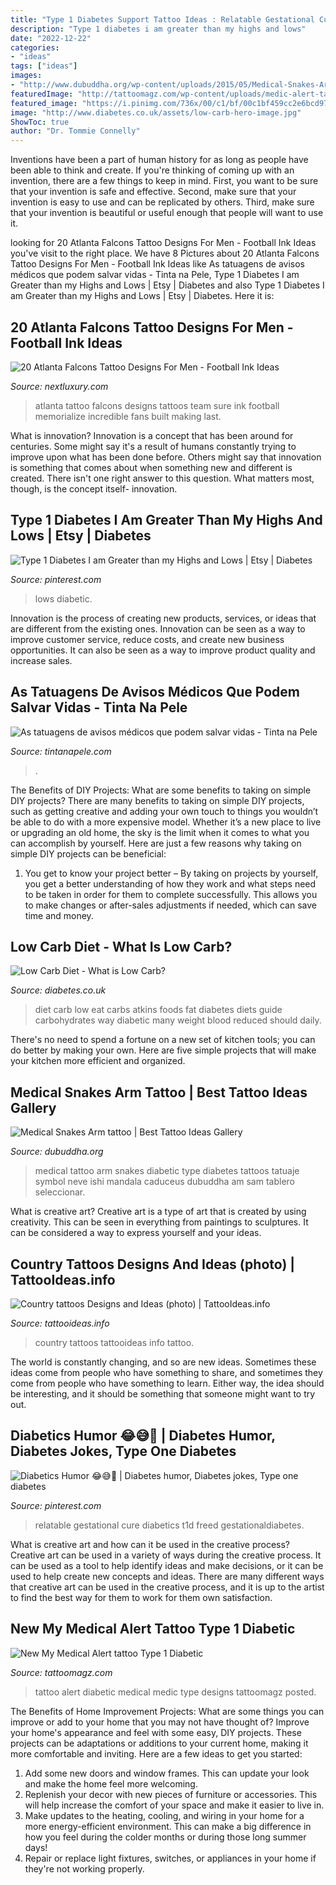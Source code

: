 ```yaml
---
title: "Type 1 Diabetes Support Tattoo Ideas : Relatable Gestational Cure Diabetics T1d Freed Gestationaldiabetes"
description: "Type 1 diabetes i am greater than my highs and lows"
date: "2022-12-22"
categories:
- "ideas"
tags: ["ideas"]
images:
- "http://www.dubuddha.org/wp-content/uploads/2015/05/Medical-Snakes-Arm-tattoo-by-Ishi-Neve.jpg"
featuredImage: "http://tattoomagz.com/wp-content/uploads/medic-alert-tattoo-new-tattoo-misc-community-typeonenation-45394.jpg"
featured_image: "https://i.pinimg.com/736x/00/c1/bf/00c1bf459cc2e6bcd97cf68ae1474cac.jpg"
image: "http://www.diabetes.co.uk/assets/low-carb-hero-image.jpg"
ShowToc: true
author: "Dr. Tommie Connelly"
---
```



Inventions have been a part of human history for as long as people have been able to think and create. If you're thinking of coming up with an invention, there are a few things to keep in mind. First, you want to be sure that your invention is safe and effective. Second, make sure that your invention is easy to use and can be replicated by others. Third, make sure that your invention is beautiful or useful enough that people will want to use it.

	

		
looking for 20 Atlanta Falcons Tattoo Designs For Men - Football Ink Ideas you've visit to the right place. We have 8 Pictures about 20 Atlanta Falcons Tattoo Designs For Men - Football Ink Ideas like As tatuagens de avisos médicos que podem salvar vidas - Tinta na Pele, Type 1 Diabetes I am Greater than my Highs and Lows | Etsy | Diabetes and also Type 1 Diabetes I am Greater than my Highs and Lows | Etsy | Diabetes. Here it is:
		
    
## 20 Atlanta Falcons Tattoo Designs For Men - Football Ink Ideas

<img loading=lazy src="http://nextluxury.com/wp-content/uploads/forearm-atlanta-falcons-tattoo-designs-for-guys.jpg" onerror="this.onerror=null;this.src='https://tse4.mm.bing.net/th?id=OIP.3XoLWMlthufvD0kVN6KMjAHaHa&amp;pid=15.1';" alt="20 Atlanta Falcons Tattoo Designs For Men - Football Ink Ideas">

_Source: nextluxury.com_

>atlanta tattoo falcons designs tattoos team sure ink football memorialize incredible fans built making last. 

	

What is innovation?
Innovation is a concept that has been around for centuries. Some might say it's a result of humans constantly trying to improve upon what has been done before. Others might say that innovation is something that comes about when something new and different is created. There isn't one right answer to this question. What matters most, though, is the concept itself- innovation.

    
## Type 1 Diabetes I Am Greater Than My Highs And Lows | Etsy | Diabetes

<img loading=lazy src="https://i.pinimg.com/736x/00/c1/bf/00c1bf459cc2e6bcd97cf68ae1474cac.jpg" onerror="this.onerror=null;this.src='https://tse3.mm.bing.net/th?id=OIP.vjozKo_mqW84Zs5Z2X8XqAHaKL&amp;pid=15.1';" alt="Type 1 Diabetes I am Greater than my Highs and Lows | Etsy | Diabetes">

_Source: pinterest.com_

>lows diabetic. 

	

Innovation is the process of creating new products, services, or ideas that are different from the existing ones. Innovation can be seen as a way to improve customer service, reduce costs, and create new business opportunities. It can also be seen as a way to improve product quality and increase sales.

    
## As Tatuagens De Avisos Médicos Que Podem Salvar Vidas - Tinta Na Pele

<img loading=lazy src="http://tintanapele.com/wp-content/uploads/2016/12/c3cc90fb0614503ec0e1a5bffb4f760d-600x600.jpg" onerror="this.onerror=null;this.src='https://tse3.mm.bing.net/th?id=OIP.lZe4VunT9ML8SI5KH58gewHaHa&amp;pid=15.1';" alt="As tatuagens de avisos médicos que podem salvar vidas - Tinta na Pele">

_Source: tintanapele.com_

>. 

	

The Benefits of DIY Projects: What are some benefits to taking on simple DIY projects?
There are many benefits to taking on simple DIY projects, such as getting creative and adding your own touch to things you wouldn’t be able to do with a more expensive model. Whether it’s a new place to live or upgrading an old home, the sky is the limit when it comes to what you can accomplish by yourself. Here are just a few reasons why taking on simple DIY projects can be beneficial: 
1. You get to know your project better – By taking on projects by yourself, you get a better understanding of how they work and what steps need to be taken in order for them to complete successfully. This allows you to make changes or after-sales adjustments if needed, which can save time and money. 


    
## Low Carb Diet - What Is Low Carb?

<img loading=lazy src="http://www.diabetes.co.uk/assets/low-carb-hero-image.jpg" onerror="this.onerror=null;this.src='https://tse3.mm.bing.net/th?id=OIP.w9O638Zbax3aYhWm_nVmqwHaCF&amp;pid=15.1';" alt="Low Carb Diet - What is Low Carb?">

_Source: diabetes.co.uk_

>diet carb low eat carbs atkins foods fat diabetes diets guide carbohydrates way diabetic many weight blood reduced should daily. 

	

There's no need to spend a fortune on a new set of kitchen tools; you can do better by making your own. Here are five simple projects that will make your kitchen more efficient and organized.

    
## Medical Snakes Arm Tattoo | Best Tattoo Ideas Gallery

<img loading=lazy src="http://www.dubuddha.org/wp-content/uploads/2015/05/Medical-Snakes-Arm-tattoo-by-Ishi-Neve.jpg" onerror="this.onerror=null;this.src='https://tse2.mm.bing.net/th?id=OIP.tW01eZQxp280f-rCPDejUgHaHa&amp;pid=15.1';" alt="Medical Snakes Arm tattoo | Best Tattoo Ideas Gallery">

_Source: dubuddha.org_

>medical tattoo arm snakes diabetic type diabetes tattoos tatuaje symbol neve ishi mandala caduceus dubuddha am sam tablero seleccionar. 

	

What is creative art?
Creative art is a type of art that is created by using creativity. This can be seen in everything from paintings to sculptures. It can be considered a way to express yourself and your ideas.

    
## Country Tattoos Designs And Ideas (photo) | TattooIdeas.info

<img loading=lazy src="https://tattooideas.info/wp-content/uploads/imgp/country-tattoos-28-7267.jpg" onerror="this.onerror=null;this.src='https://tse2.mm.bing.net/th?id=OIP.kZZEKp5q_LJLdefdqX302AHaHa&amp;pid=15.1';" alt="Country tattoos Designs and Ideas (photo) | TattooIdeas.info">

_Source: tattooideas.info_

>country tattoos tattooideas info tattoo. 

	

The world is constantly changing, and so are new ideas. Sometimes these ideas come from people who have something to share, and sometimes they come from people who have something to learn. Either way, the idea should be interesting, and it should be something that someone might want to try out.

    
## Diabetics Humor 😂😅🙈 | Diabetes Humor, Diabetes Jokes, Type One Diabetes

<img loading=lazy src="https://i.pinimg.com/736x/45/02/4b/45024b6e0bdc9e73d6901c883993501d.jpg" onerror="this.onerror=null;this.src='https://tse2.mm.bing.net/th?id=OIP.WEt2JT0w_LgHC8gh5u5dVwHaHa&amp;pid=15.1';" alt="Diabetics Humor 😂😅🙈 | Diabetes humor, Diabetes jokes, Type one diabetes">

_Source: pinterest.com_

>relatable gestational cure diabetics t1d freed gestationaldiabetes. 

	

What is creative art and how can it be used in the creative process?
Creative art can be used in a variety of ways during the creative process. It can be used as a tool to help identify ideas and make decisions, or it can be used to help create new concepts and ideas. There are many different ways that creative art can be used in the creative process, and it is up to the artist to find the best way for them to work for them own satisfaction.

    
## New My Medical Alert Tattoo Type 1 Diabetic

<img loading=lazy src="http://tattoomagz.com/wp-content/uploads/medic-alert-tattoo-new-tattoo-misc-community-typeonenation-45394.jpg" onerror="this.onerror=null;this.src='https://tse4.mm.bing.net/th?id=OIP.rG3qk-4Fb8rZgUtwhRfdfQHaJ7&amp;pid=15.1';" alt="New My Medical Alert tattoo Type 1 Diabetic">

_Source: tattoomagz.com_

>tattoo alert diabetic medical medic type designs tattoomagz posted. 

	

The Benefits of Home Improvement Projects: What are some things you can improve or add to your home that you may not have thought of?
Improve your home's appearance and feel with some easy, DIY projects. These projects can be adaptations or additions to your current home, making it more comfortable and inviting. Here are a few ideas to get you started: 
1. Add some new doors and window frames. This can update your look and make the home feel more welcoming. 
2. Replenish your decor with new pieces of furniture or accessories. This will help increase the comfort of your space and make it easier to live in. 
3. Make updates to the heating, cooling, and wiring in your home for a more energy-efficient environment. This can make a big difference in how you feel during the colder months or during those long summer days! 
4. Repair or replace light fixtures, switches, or appliances in your home if they're not working properly.

